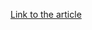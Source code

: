 [Link to the article](https://news.sophos.com/en-us/2021/02/02/agent-tesla-amps-up-information-stealing-attacks/)
